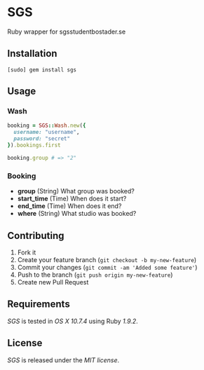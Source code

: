 # SGS

Ruby wrapper for sgsstudentbostader.se

## Installation

`[sudo] gem install sgs`

## Usage

### Wash

``` ruby
booking = SGS::Wash.new({
  username: "username",
  password: "secret"
}).bookings.first

booking.group # => "2"
```

### Booking

- **group** (String) What group was booked?
- **start_time** (Time) When does it start?
- **end_time** (Time) When does it end?
- **where** (String) What studio was booked?

## Contributing

1. Fork it
2. Create your feature branch (`git checkout -b my-new-feature`)
3. Commit your changes (`git commit -am 'Added some feature'`)
4. Push to the branch (`git push origin my-new-feature`)
5. Create new Pull Request

## Requirements

*SGS* is tested in *OS X 10.7.4* using Ruby *1.9.2*.

## License

*SGS* is released under the *MIT license*.